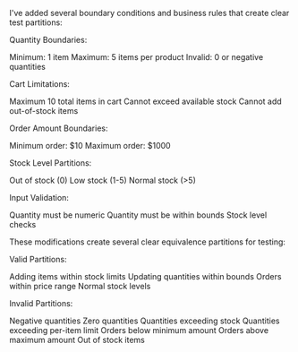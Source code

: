 I've added several boundary conditions and business rules that create clear test partitions:

Quantity Boundaries:

Minimum: 1 item
Maximum: 5 items per product
Invalid: 0 or negative quantities


Cart Limitations:

Maximum 10 total items in cart
Cannot exceed available stock
Cannot add out-of-stock items


Order Amount Boundaries:

Minimum order: $10
Maximum order: $1000


Stock Level Partitions:

Out of stock (0)
Low stock (1-5)
Normal stock (>5)


Input Validation:

Quantity must be numeric
Quantity must be within bounds
Stock level checks



These modifications create several clear equivalence partitions for testing:

Valid Partitions:

Adding items within stock limits
Updating quantities within bounds
Orders within price range
Normal stock levels


Invalid Partitions:

Negative quantities
Zero quantities
Quantities exceeding stock
Quantities exceeding per-item limit
Orders below minimum amount
Orders above maximum amount
Out of stock items
